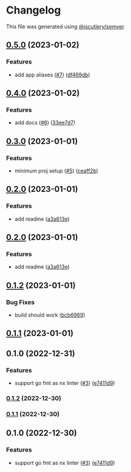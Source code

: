 # Changelog

This file was generated using [@jscutlery/semver](https://github.com/jscutlery/semver).

## [0.5.0](https://github.com/nx-golang/nx-golang/compare/gin-0.4.0...gin-0.5.0) (2023-01-02)


### Features

* add app aliases ([#7](https://github.com/nx-golang/nx-golang/issues/7)) ([df469db](https://github.com/nx-golang/nx-golang/commit/df469db6e951ff4f2b151ce3718aae73243ffc93))

## [0.4.0](https://github.com/nx-golang/nx-golang/compare/gin-0.3.0...gin-0.4.0) (2023-01-02)


### Features

* add docs ([#6](https://github.com/nx-golang/nx-golang/issues/6)) ([33ee7d7](https://github.com/nx-golang/nx-golang/commit/33ee7d7fd22fdd3e0931342ead79782a28f8b6dd))

## [0.3.0](https://github.com/nx-golang/nx-golang/compare/gin-0.2.0...gin-0.3.0) (2023-01-01)


### Features

* minimum proj setup ([#5](https://github.com/nx-golang/nx-golang/issues/5)) ([ceaff2b](https://github.com/nx-golang/nx-golang/commit/ceaff2b428fd38e401b7441ab24a274e732c915e))

## [0.2.0](https://github.com/nx-golang/nx-golang/compare/gin-0.1.2...gin-0.2.0) (2023-01-01)


### Features

* add readme ([a3a613e](https://github.com/nx-golang/nx-golang/commit/a3a613ef3a3ab2fc3b03bf8e93e8b54dd13ca234))

## [0.2.0](https://github.com/nx-golang/nx-golang/compare/gin-0.1.2...gin-0.2.0) (2023-01-01)


### Features

* add readme ([a3a613e](https://github.com/nx-golang/nx-golang/commit/a3a613ef3a3ab2fc3b03bf8e93e8b54dd13ca234))

## [0.1.2](https://github.com/nx-golang/nx-golang/compare/gin-0.1.1...gin-0.1.2) (2023-01-01)


### Bug Fixes

* build should work ([bcb6969](https://github.com/nx-golang/nx-golang/commit/bcb6969d6881de5b436dceae932017fa6cbfec2e))

## [0.1.1](https://github.com/nx-golang/nx-golang/compare/gin-0.1.0...gin-0.1.1) (2023-01-01)

## 0.1.0 (2022-12-31)


### Features

* support go fmt as nx linter ([#3](https://github.com/nx-golang/nx-golang/issues/3)) ([e7411d9](https://github.com/nx-golang/nx-golang/commit/e7411d9a243c44d28c45afdc365e91768816c149))

### [0.1.2](https://github.com/nx-golang/nx-golang/compare/gin@0.1.1...gin@0.1.2) (2022-12-30)

### [0.1.1](https://github.com/nx-golang/nx-golang/compare/gin@0.1.0...gin@0.1.1) (2022-12-30)

## 0.1.0 (2022-12-30)


### Features

* support go fmt as nx linter ([#3](https://github.com/nx-golang/nx-golang/issues/3)) ([e7411d9](https://github.com/nx-golang/nx-golang/commit/e7411d9a243c44d28c45afdc365e91768816c149))
